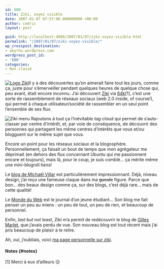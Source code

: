 ```yaml
---
id: 680
title: Ziki, soyez visible
date: 2007-01-07 07:57:00.000000000 +00:00
author: cedric
layout: post

guid: http://localhost:4000/2007/01/07/ziki-soyez-visible.html
permalink: "/2007/01/07/ziki-soyez-visible/"
wp_crosspost_destination:
- akyrho.wordpress.com
wordpress_post_id:
- '680'
categories:
- Non classé
---
```

[![Logo Ziki](/images/images/logo_ziki.gif)](http://www.ziki.com)Il y a des découvertes qu’on aimerait faire tout les jours, comme ça, juste pour s’émerveiller pendant quelques heures de quelque chose qui, peu avant, était encore inconnu. J’ai découvert [Ziki](http://www.ziki.com) via [64k](http://www.64k.be)[1], c’est une sorte de rassemblement de réseaux sociaux (web 2.0 inside, of course!), qui permet à chaque utilisateur/société de rassembler en un seul point l’ensemble de ses flux.

![Ziki menu](/images/images/ziki-dashboard.png) Rajoutons à tout ça l’inévitable _tag cloud_ qui permet de s’auto-classer par centre d’intérêt, et, par voie de conséquence, de découvrir des personnes qui partagent les même centres d’intérêts que vous et/ou blogguent sur le même sujet que vous.

Encore un point pour les réseaux sociaux et la blogosphère. Personnellement, ça faisait un bout de temps que mon agrégateur me déprimait (en dehors des flux concernant Ubuntu qui me passionnent encore et toujours), mais là, pour le coup, je suis comblé… ça mérite même une mini-blogroll tiens!

Le [blog de Michaël Villar](http://blog.nemstudio.com/) est particulièrement impressionnant. Déjà, niveau design, j’ai reçu une fameuse claque dans ma <del>gueule</del> figure. Parce que bon… des beaux design comme ça, sur des blogs, c’est déjà rare… mais de cette qualité!

Le [Monde du Web](http://users.skynet.be/lemondeduweb/blog/index.html) est le journal d’un jeune étudiant… Son blog me fait penser un peu au miens : un peu de tout, un peu de rien, et beaucoup de personnel.

Enfin, _last but not least_, Ziki m’a permit de redécouvrir le blog de [Gilles Marlet](http://papillon.freezee.org/), que j’avais perdu de vue. Son nouveau blog est tout récent mais j’ai pris beaucoup de plaisir à le relire.

Ah, oui, j’oubliais, voici [ma page personnelle sur ziki](http://www.ziki.com/people/akyrho).

#### Notes {#notes}

[1] Merci à eux d’ailleurs 😉